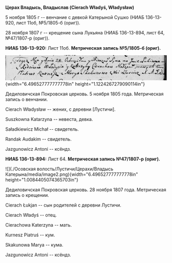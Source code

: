 **Церах Владысь, Владыслав (Cierach Władyś, Władysław)**

5 ноября 1805 г -- венчание с девкой Катерыной Сушко (НИАБ 136-13-920,
лист 11об, №5/1805-б (ориг)).

28 ноября 1807 г -- крещение сына Лукьяна (НИАБ 136-13-894, лист 64,
№47/1807-р (ориг)).

**НИАБ 136-13-920:** Лист 11об. **Метрическая запись №5/1805-б (ориг).**

![](./media/ff01ba0ed124883543a916b830f8557c99c222a2.png){width="6.496527777777778in"
height="1.1224267279090114in"}

Дедиловичская Покровская церковь. 5 ноября 1805 года. Метрическая запись
о венчании.

Cierach Władysław -- жених, с деревни \[Лустичи\].

Suszkowna Katarzyna -- невеста, девка.

Saładkiewicz Michał -- свидетель.

Randak Audakim -- свидетель.

Jazgunowicz Antoni -- ксёндз.

**НИАБ 136-13-894:** Лист 64. **Метрическая запись №47/1807-р (ориг).**

![](./Осовская волость/Лустичи/Церахи/Владысь Катерына/media/image2.png){width="6.496527777777778in"
height="1.0084405074365703in"}

Дедиловичская Покровская церковь. 28 ноября 1807 года. Метрическая
запись о крещении.

Cierach Łukjan -- сын родителей с деревни Лустичи.

Cierach Władyś -- отец.

Cierachowa Katerzyna -- мать.

Kurnesz Piatruś -- кум.

Skakunowa Marya -- кума.

Jazgunowicz Antoni -- ксёндз.
